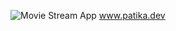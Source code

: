 ![Movie Stream App](https://user-images.githubusercontent.com/99403758/225604997-a8a26230-d3bc-4f1c-bdc5-b75bd214e30b.jpg)
www.patika.dev
